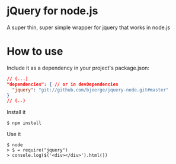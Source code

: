 # jQuery for node.js

A super thin, super simple wrapper for jquery that works in node.js

# How to use

Include it as a dependency in your project's package.json:

```json
// (...)
"dependencies": { // or in devDependencies
  "jquery": "git://github.com/bjoerge/jquery-node.git#master"
}
// (..)
```

Install it

    $ npm install
  
Use it

    $ node
    > $ = require("jquery")
    > console.log($('<div></div>').html())